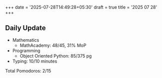 +++
date = '2025-07-28T14:49:28+05:30'
draft = true
title = '2025 07 28'
+++

## Daily Update

- Mathematics
  - MathAcademy: 48/45, 31% MoP
- Programming
  - Object Oriented Python: 85/375 pg
-  Typing: 10/10 minutes

Total Pomodoros: 2/15
